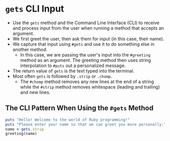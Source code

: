 # `gets` CLI Input

- Use the `gets` method and the Command Line Interface (CLI) to receive and process input from the user when running a method that accepts an argument.
- We first greet the user, then ask them for input (in this case, their name).
- We capture that input using `#gets` and use it to do something else in another method.
  - In this case, we are passing the user's input into the `#greeting` method as an argument. The greeting method then uses string interpolation to `#puts` out a personalized message.
- The return value of `gets` is the text typed into the terminal.
- Most often `gets` is followed by `.strip` or `.chomp`.
  - The `#chomp` method removes any new lines at the end of a string while the `#strip` method removes whitespace (leading and trailing) and new lines.

## The CLI Pattern When Using the `#gets` Method

```ruby
puts "Hello! Welcome to the world of Ruby programming!"
puts "Please enter your name so that we can greet you more personally:"
name = gets.strip
greeting(name)
```